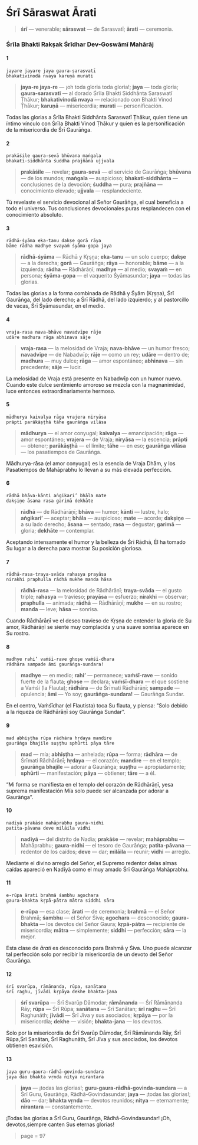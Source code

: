# Śrī Sāraswat Ārati

> **śrī** — venerable; **sāraswat** — de Sarasvatī; **ārati** — ceremonia.

### Śrīla Bhakti Rakṣak Śrīdhar Dev-Goswāmī Mahārāj

#### 1

    jayare jayare jaya gaura-sarasvatī
    bhakativinodā nvaya karuṇā murati

> **jaya-re jaya-re** — ¡oh toda gloria toda gloria!; **jaya** — toda gloria; **gaura-sarasvatī** — al dorado Śrīla Bhakti Siddhānta Saraswatī Ṭhākur; **bhakativinodā nvaya** — relacionado con Bhakti Vinod Ṭhākur; **karuṇā** — misericordia; **murati** — personificación.

Todas las glorias a Śrīla Bhakti Siddhānta Saraswatī Ṭhākur, quien  tiene un íntimo vínculo con Śrīla Bhakti Vinod Ṭhākur y quien es la personificación de la misericordia de Śrī Gaurāṅga.

#### 2

    prakāśile gaura-sevā bhūvana maṅgala
    bhakati-siddhānta śuddha prajñāna ujjvala

> **prakāśile** — revelar; **gaura-sevā** — el servicio de Gaurāṅga; **bhūvana** — de los mundos; **maṅgala** — auspicioso; **bhakati-siddhānta** — conclusiones de la devoción; **śuddha** — pura; **prajñāna** — conocimiento elevado; **ujjvala** — resplandeciente.

Tú revelaste el servicio devocional al Señor Gaurāṅga, el cual beneficia a todo el universo. Tus conclusiones devocionales puras resplandecen con el conocimiento absoluto.

#### 3

    rādhā-śyāma eka-tanu dakṣe gorā rāya
    bāme rādha madhye svayaṁ śyāma-gopa jaya

> **rādhā-śyāma** — Rādhā y Kṛṣṇa; **eka-tanu** — un solo cuerpo; **dakṣe** — a la derecha; **gorā** — Gaurāṅga; **rāya** — honorable; **bāme** — a la izquierda; **rādha** — Rādhārāṇī; **madhye** — al medio; **svayaṁ** — en persona; **śyāma-gopa** — el vaquerito Śyāmasundar; **jaya** — todas las glorias.

Todas las glorias a la forma combinada de Rādhā y Śyām (Kṛṣṇa), Śrī Gaurāṅga, del lado derecho; a Śrī Rādhā, del lado izquierdo; y al pastorcillo de vacas, Śrī Śyāmasundar, en el medio.

#### 4

    vraja-rasa nava-bhāve navadvīpe rāje
    udāre madhura rāga abhinava sāje

> **vraja-rasa** — la melosidad de Vraja; **nava-bhāve** — un humor fresco; **navadvīpe** — de Nabadwīp; **rāje** — como un rey; **udāre** — dentro de; **madhura** — muy dulce; **rāga** — amor espontáneo; **abhinava** — sin precedente; **sāje** — lucir.

La melosidad de Vraja está presente en Nabadwīp con un humor nuevo. Cuando este dulce sentimiento amoroso se mezcla con la magnanimidad, luce entonces extraordinariamente hermoso.

#### 5

    mādhurya kaivalya rāga vrajera niryāsa
    prāpti parākāṣṭhā tāhe gaurāṅga vilāsa

> **mādhurya** — el amor conyugal; **kaivalya** — emancipación; **rāga** — amor espontáneo; **vrajera** — de  Vraja; **niryāsa** — la escencia; **prāpti** — obtener; **parākāṣṭhā** — el límite; **tāhe** — en eso; **gaurāṅga vilāsa** — los pasatiempos de Gaurāṅga.

Mādhurya-rāsa (el amor conyugal) es la esencia de Vraja Dhām, y los Pasatiempos de Mahāprabhu lo llevan a su más elevada perfección.

#### 6

    rādhā bhāva-kānti aṅgikari’ bhāla mate
    dakṣiṇe āsana rasa garimā dekhāte

> **rādhā** — de Rādhārāṇī; **bhāva** — humor; **kānti** — lustre, halo; **aṅgikari’** — aceptar; **bhāla** — auspicioso; **mate** — acorde; **dakṣiṇe** — a su lado derecho; **āsana** — sentado; **rasa** — degustar; **garimā** — gloria; **dekhāte** — contemplar.

Aceptando intensamente el humor y la belleza de Śrī Rādhā, Él ha tomado Su lugar a la derecha para mostrar Su posición gloriosa.

#### 7

    rādhā-rasa-traya-svāda rahasya prayāsa
    nirakhi praphulla rādhā mukhe manda hāsa

> **rādhā-rasa** — la melosidad de Rādhārāṇī; **traya-svāda** — el gusto triple; **rahasya** — travieso; **prayāsa** — esfuerzo; **nirakhi** — observar; **praphulla** — animada; **rādhā** — Rādhārāṇī; **mukhe** — en su rostro; **manda** — leve; **hāsa** — sonrisa.

Cuando Rādhārāṇī ve el deseo travieso de Kṛṣṇa de entender la gloria de Su amor, Rādhārāṇī se siente muy complacida y una suave sonrisa aparece en Su rostro.

#### 8

    madhye rahi’ vaṁśī-rave ghoṣe vaṁśī-dhara
    rādhāra sampade āmi gaurāṅga-sundara!

> **madhye** — en medio; **rahi’** — permanece; **vaṁśī-rave** — sonido fuerte de la flauta; **ghoṣe** — declara; **vaṁśī-dhara** — el que sostiene a Vaṁśi (la Flauta); **rādhāra** — de Śrīmati Rādhārāṇī; **sampade** — opulencia; **āmi** — Yo soy; **gaurāṅga-sundara!** — Gaurāṅga Sundar.

En el centro, Vaṁśīdhar (el Flautista) toca Su flauta, y piensa: “Solo debido a la riqueza de Rādhārāṇī soy Gaurāṅga Sundar”.

#### 9

    mad abhīṣṭha rūpa rādhāra hṛdaya mandire
    gaurāṅga bhajile suṣṭhu sphūrti pāya tāre

> **mad** — mía; **abhīṣṭha** — anhelada; **rūpa** — forma; **rādhāra** — de Śrīmati Rādhārāṇī; **hṛdaya** — el corazón; **mandire** — en el templo; **gaurāṅga bhajile** — adorar a Gaurāṅga; **suṣṭhu** — apropiadamente; **sphūrti** — manifestación; **pāya** — obtiener; **tāre** — a él.

“Mi forma se manifiesta en el templo del corazón de Rādhārāṇī, yesa suprema manifestación Mía solo puede ser alcanzada por adorar a Gaurāṅga”.

#### 10

    nadīyā prakāśe mahāprabhu gaura-nidhi
    patita-pāvana deve milāila vidhi

> **nadīyā** — del distrito de Nadia; **prakāśe** — revelar; **mahāprabhu** — Mahāprabhu; **gaura-nidhi** — el tesoro de Gaurāṅga; **patita-pāvana** — redentor de los caídos; **deve** — dar; **milāila** — reunir; **vidhi** — arreglo.

Mediante el divino arreglo del Señor, el Supremo redentor delas almas caídas apareció en Nadīyā como el muy amado Śrī Gaurāṅga Mahāprabhu.

#### 11

    e-rūpa ārati brahmā śambhu agochara
    gaura-bhakta kṛpā-pātra mātra siddhi sāra

> **e-rūpa** — esa clase; **ārati** — de ceremonia; **brahmā** — el Señor Brahmā; **śambhu** — el Señor Śiva; **agochara** — desconocido; **gaura-bhakta** — los devotos del Señor Gaura; **kṛpā-pātra** — recipiente de misericordia; **mātra** — simplemente; **siddhi** — perfección; **sāra** — la mejor.

Esta clase de *ārati* es desconocido para Brahmā y Śiva. Uno puede alcanzar tal perfección solo por recibir la misericordia de un devoto del Señor Gaurāṅga.

#### 12

    śrī svarūpa, rāmānanda, rūpa, sanātana
    śrī raghu, jīvādi kṛpāya dekhe bhakta-jana

> **śrī svarūpa** — Śrī Svarūp Dāmodar; **rāmānanda** — Śrī Rāmānanda Rāy; **rūpa** — Śrī Rūpa; **sanātana** — Śrī Sanātan; **śrī raghu** — Śrī Raghunāth; **jīvādi** — Śrī Jīva y sus asociados; **kṛpāya** — por la misericordia; **dekhe** — visión; **bhakta-jana** — los devotos.

Solo por la misericordia de Śrī Svarūp Dāmodar, Śrī Rāmānanda Rāy, Śrī Rūpa,Śrī Sanātan, Śrī Raghunāth, Śrī Jīva y sus asociados, los devotos obtienen esavisión.

#### 13

    jaya guru-gaura-rādhā-govinda-sundara
    jaya dāo bhakta vṛnda nitya nirantara

> **jaya** — ¡todas las glorias!; **guru-gaura-rādhā-govinda-sundara** — a Śrī Guru, Gaurāṅga, Rādhā-Govindasundar; **jaya** — ¡todas las glorias!; **dāo** — dar; **bhakta vṛnda** — devotos reunidos; **nitya** — eternamente; **nirantara** — constantemente.

¡Todas las glorias a Śrī Guru, Gaurāṅga, Rādhā-Govindasundar! ¡Oh, devotos,siempre canten Sus eternas glorias!


> page = 97
